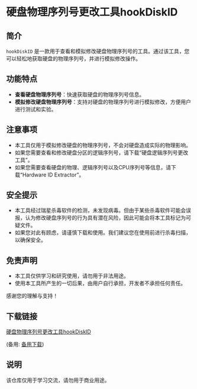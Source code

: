 # 硬盘物理序列号更改工具hookDiskID

## 简介

`hookDiskID` 是一款用于查看和模拟修改硬盘物理序列号的工具。通过该工具，您可以轻松地获取硬盘的物理序列号，并进行模拟修改操作。

## 功能特点

- **查看硬盘物理序列号**：快速获取硬盘的物理序列号信息。
- **模拟修改硬盘物理序列号**：支持对硬盘的物理序列号进行模拟修改，方便用户进行测试和实验。

## 注意事项

- 本工具仅用于模拟修改硬盘的物理序列号，不会对硬盘造成实际的物理影响。
- 如果您需要查看和修改硬盘分区的逻辑序列号，请下载“硬盘逻辑序列号更改工具”。
- 如果您需要查看硬盘的物理、逻辑序列号以及CPU序列号等信息，请下载“Hardware ID Extractor”。

## 安全提示

- 本工具经过瑞星杀毒软件的检测，未发现病毒。但由于某些杀毒软件可能会误报，认为修改硬盘序列号的行为具有潜在风险，因此可能会将本工具标记为可疑文件。
- 如果您对此有顾虑，请谨慎下载和使用。我们建议您在使用前进行杀毒扫描，以确保安全。

## 免责声明

- 本工具仅供学习和研究使用，请勿用于非法用途。
- 使用本工具所产生的一切后果，由用户自行承担，开发者不承担任何责任。

感谢您的理解与支持！

## 下载链接
[硬盘物理序列号更改工具hookDiskID](https://pan.quark.cn/s/bc863a2de416) 

(备用: [备用下载](https://pan.baidu.com/s/1deK7F3Ub61-xoGmiB_DN3g?pwd=1234))

## 说明

该仓库仅用于学习交流，请勿用于商业用途。
